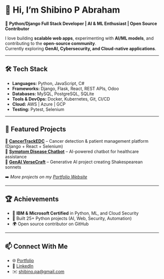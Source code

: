 # 👋 Hi, I’m Shibino P Abraham  

🚀 **Python/Django Full Stack Developer | AI & ML Enthusiast | Open Source Contributor**  

I love building **scalable web apps**, experimenting with **AI/ML models**, and contributing to the **open-source community**.  
Currently exploring **GenAI, Cybersecurity, and Cloud-native applications**.  

---

## 🛠️ Tech Stack
- **Languages:** Python, JavaScript, C#  
- **Frameworks:** Django, Flask, React, REST APIs, Odoo  
- **Databases:** MySQL, PostgreSQL, SQLite  
- **Tools & DevOps:** Docker, Kubernetes, Git, CI/CD  
- **Cloud:** AWS | Azure | GCP  
- **Testing:** Pytest, Selenium  

---

## 📌 Featured Projects
🔹 [**CancerTrackEDC**]([link](https://github.com/shibino-developer/CancerTrackEDC)) – Cancer detection & patient management platform (Django + React + Selenium)  
🔹 [**Symptom Disease Chatbot**]([link](https://github.com/shibino-developer/healthcare_chatbot)) – AI-powered chatbot for healthcare assistance  
🔹 [**GenAI VerseCraft**](https://github.com/shibino-developer/ai-generated-poetry) – Generative AI project creating Shakespearean sonnets  


➡️ *More projects on my [Portfolio Website](https://shibino-developer.github.io/Portfolio-Website/)*  

---

## 🏆 Achievements
- 🥇 **IBM & Microsoft Certified** in Python, ML, and Cloud Security  
- 🐍 Built 25+ Python projects (AI, Web, Security, Automation)  
- 🌍 Open source contributor on GitHub  

---

## 📫 Connect With Me
- 🌐 [Portfolio](https://shibino-developer.github.io/Portfolio-Website/)  
- 💼 [LinkedIn](https://linkedin.com/in/shibinoabraham)  
- ✉️ shibino.pa@gmail.com  
